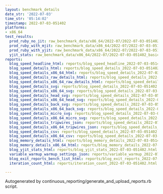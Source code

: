 ```yaml
---
layout: benchmark_details
date_str: '2022-07-03'
time_str: '05:14:02'
timestamp: 2022-07-03-051402
platforms:
- x86_64
test_results:
  prod_ruby_no_jit: raw_benchmark_data/x86_64/2022-07/2022-07-03-051402_basic_benchmark_prod_ruby_no_jit.json
  prod_ruby_with_mjit: raw_benchmark_data/x86_64/2022-07/2022-07-03-051402_basic_benchmark_prod_ruby_with_mjit.json
  prod_ruby_with_yjit: raw_benchmark_data/x86_64/2022-07/2022-07-03-051402_basic_benchmark_prod_ruby_with_yjit.json
  yjit_stats: raw_benchmark_data/x86_64/2022-07/2022-07-03-051402_basic_benchmark_yjit_stats.json
reports:
  blog_speed_headline_html: reports/blog_speed_headline_2022-07-03-051402.html
  blog_speed_details_html: reports/blog_speed_details_2022-07-03-051402.html
  blog_speed_details_x86_64_html: reports/blog_speed_details_2022-07-03-051402.x86_64.html
  blog_speed_details_raw_details_html: reports/blog_speed_details_2022-07-03-051402.raw_details.html
  blog_speed_details_x86_64_raw_details_html: reports/blog_speed_details_2022-07-03-051402.x86_64.raw_details.html
  blog_speed_details_svg: reports/blog_speed_details_2022-07-03-051402.svg
  blog_speed_details_x86_64_svg: reports/blog_speed_details_2022-07-03-051402.x86_64.svg
  blog_speed_details_head_svg: reports/blog_speed_details_2022-07-03-051402.head.svg
  blog_speed_details_x86_64_head_svg: reports/blog_speed_details_2022-07-03-051402.x86_64.head.svg
  blog_speed_details_back_svg: reports/blog_speed_details_2022-07-03-051402.back.svg
  blog_speed_details_x86_64_back_svg: reports/blog_speed_details_2022-07-03-051402.x86_64.back.svg
  blog_speed_details_micro_svg: reports/blog_speed_details_2022-07-03-051402.micro.svg
  blog_speed_details_x86_64_micro_svg: reports/blog_speed_details_2022-07-03-051402.x86_64.micro.svg
  blog_speed_details_tripwires_json: reports/blog_speed_details_2022-07-03-051402.tripwires.json
  blog_speed_details_x86_64_tripwires_json: reports/blog_speed_details_2022-07-03-051402.x86_64.tripwires.json
  blog_speed_details_csv: reports/blog_speed_details_2022-07-03-051402.csv
  blog_speed_details_x86_64_csv: reports/blog_speed_details_2022-07-03-051402.x86_64.csv
  blog_memory_details_html: reports/blog_memory_details_2022-07-03-051402.html
  blog_memory_details_x86_64_html: reports/blog_memory_details_2022-07-03-051402.x86_64.html
  blog_yjit_stats_html: reports/blog_yjit_stats_2022-07-03-051402.html
  variable_warmup_warmup_settings_json: reports/variable_warmup_2022-07-03-051402.warmup_settings.json
  blog_exit_reports_bench_list_html: reports/blog_exit_reports_2022-07-03-051402.bench_list.html
  iteration_count_html: reports/iteration_count_2022-07-03-051402.html

---
```

Autogenerated by continuous_reporting/generate_and_upload_reports.rb script.

